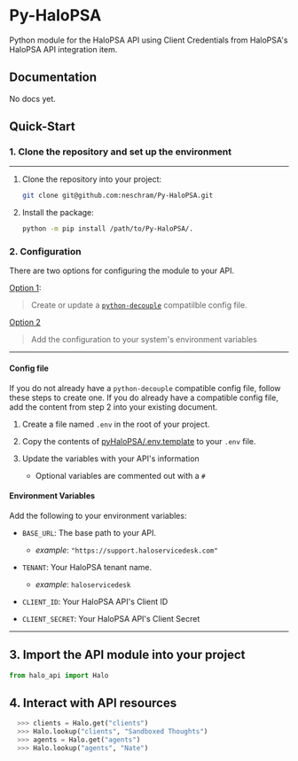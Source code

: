 # Py-HaloPSA

Python module for the HaloPSA API using Client Credentials from HaloPSA's HaloPSA API integration item.

## Documentation

No docs yet.

## Quick-Start

### 1. Clone the repository and set up the environment

---

1. Clone the repository into your project:
  
    ```bash
    git clone git@github.com:neschram/Py-HaloPSA.git
    ```

2. Install the package:

    ```bash
    python -m pip install /path/to/Py-HaloPSA/.
    ```

### 2. Configuration

There are two options for configuring the module to your API.

[Option 1](#config-file):

> Create or update a [`python-decouple`](https://github.com/HBNetwork/python-decouple)
compatilble config file.

[Option 2](#environment-variables)

> Add the configuration to your system's environment variables

---

#### Config file

If you do not already have a `python-decouple` compatible config file,
follow these steps to create one. If you do already have a compatible config file,
add the content from step 2 into your existing document.

1. Create a file named `.env` in the root of your project.

2. Copy the contents of [pyHaloPSA/.env.template](./pyHaloPSA/.env.template) to your `.env` file.

3. Update the variables with your API's information

    - Optional variables are commented out with a `#`

#### Environment Variables

Add the following to your environment variables:

- `BASE_URL`: The base path to your API.

  - *example*: `"https://support.haloservicedesk.com"`

- `TENANT`: Your HaloPSA tenant name.

  - *example*: `haloservicedesk`

- `CLIENT_ID`: Your HaloPSA API's Client ID

- `CLIENT_SECRET`: Your HaloPSA API's Client Secret

---

## 3. Import the API module into your project

```python
from halo_api import Halo
```

## 4. Interact with API resources

```python
  >>> clients = Halo.get("clients")
  >>> Halo.lookup("clients", "Sandboxed Thoughts")
  >>> agents = Halo.get("agents")
  >>> Halo.lookup("agents", "Nate")
```
